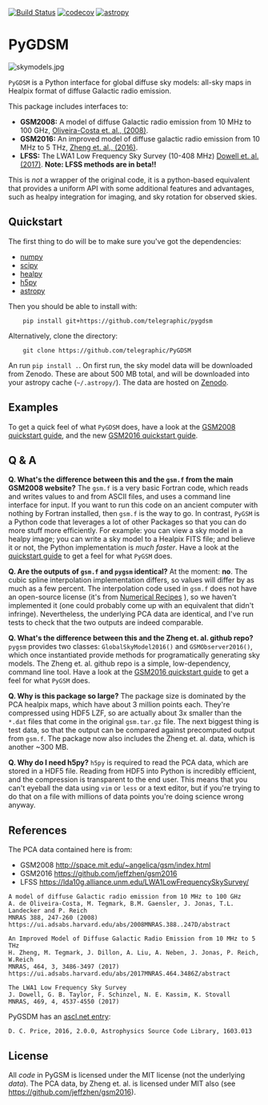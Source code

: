 [![Build Status](https://travis-ci.org/telegraphic/pygdsm.svg?branch=master)](https://travis-ci.org/telegraphic/pygdsm)
[![codecov](https://codecov.io/gh/telegraphic/pygdsm/branch/master/graph/badge.svg)](https://codecov.io/gh/telegraphic/pygdsm)
[![astropy](http://img.shields.io/badge/powered%20by-AstroPy-orange.svg?style=flat)](http://www.astropy.org/) 
 
PyGDSM
=====

![skymodels.jpg](https://github.com/telegraphic/pygdsm/raw/master/docs/skymodels.jpg)



`PyGDSM` is a Python interface for global diffuse sky models: all-sky maps in Healpix format of diffuse Galactic radio emission.


This package includes interfaces to:
 * **GSM2008:** A model of diffuse Galactic radio emission from 10 MHz to 100 GHz, [Oliveira-Costa et. al., (2008)](https://ui.adsabs.harvard.edu/abs/2008MNRAS.388..247D/abstract).
 * **GSM2016:** An improved model of diffuse galactic radio emission from 10 MHz to 5 THz, [Zheng et. al., (2016)](https://ui.adsabs.harvard.edu/abs/2017MNRAS.464.3486Z/abstract).
 * **LFSS:** The LWA1 Low Frequency Sky Survey (10-408 MHz) [Dowell et. al. (2017)](https://ui.adsabs.harvard.edu/abs/2008MNRAS.388..247D/abstracthttp://arxiv.org/abs/1605.04920). **Note: LFSS methods are in beta!!**

This is *not* a wrapper of the original code, it is a python-based equivalent that provides a uniform API with some additional features and advantages, such as healpy integration for imaging, and sky rotation for observed skies. 


Quickstart
----------

The first thing to do will be to make sure you've got the dependencies: 

* [numpy](http://www.numpy.org/)
* [scipy](http://www.scipy.org/install.html)
* [healpy](http://healpy.readthedocs.org/en/latest/)
* [h5py](http://www.h5py.org/)
* [astropy](http://www.astropy.org/)

Then you should be able to install with:

        pip install git+https://github.com/telegraphic/pygdsm

Alternatively, clone the directory:

        git clone https://github.com/telegraphic/PyGDSM
       
An run `pip install .`. On first run, the sky model data will be downloaded from Zenodo. These are about 500 MB total, and will be downloaded into your astropy cache (`~/.astropy/`). The data are hosted on [Zenodo](https://zenodo.org/record/3479985#.XaASx79S-AY).

Examples
---------

To get a quick feel of what `PyGDSM` does, have a look at the 
[GSM2008 quickstart guide](http://nbviewer.ipython.org/github/telegraphic/PyGSM/blob/master/docs/pygsm_quickstart.ipynb), and the new
[GSM2016 quickstart guide](http://nbviewer.ipython.org/github/telegraphic/PyGSM/blob/master/docs/pygsm2016_quickstart.ipynb).

Q & A
-----

**Q. What's the difference between this and the `gsm.f` from the main GSM2008 website?**
     The `gsm.f` is a very basic Fortran code, which reads and writes values to and from
     ASCII files, and uses a command line interface for input. If you want to run this code
     on an ancient computer with nothing by Fortran installed, then `gsm.f` is the way to go. 
     In contrast, `PyGSM` is a Python code that leverages a lot of other Packages so that you 
     can do more stuff more efficiently. For example: you can view a sky model in a healpy 
     image; you can write a sky model to a Healpix FITS file; and believe it or not, the 
     Python implementation is *much faster*. Have a look at the 
     [quickstart guide](http://nbviewer.ipython.org/github/telegraphic/PyGSM/blob/master/docs/pygsm_quickstart.ipynb)
     to get a feel for what `PyGSM` does.

**Q. Are the outputs of `gsm.f` and `pygsm` identical?** At the moment: **no**. The cubic
     spline interpolation implementation differs, so values will differ by as much as 
     a few percent. The interpolation code used in `gsm.f` does not have an open-source
     license (it's from [Numerical Recipes](http://www.nr.com/licenses/) ), so we haven't 
     implemented it (one could probably come up with an equivalent that didn't infringe).
     Nevertheless, the underlying PCA data are identical, and I've run tests to check that
     the two outputs are indeed comparable. 

**Q. What's the difference between this and the Zheng et. al. github repo?**
     `pygsm` provides two classes: `GlobalSkyModel2016()` and `GSMObserver2016()`, which once instantiated
     provide methods for programatically generating sky models. The Zheng et. al. github repo is a 
     simple, low-dependency, command line tool. Have a look at the 
     [GSM2016 quickstart guide](http://nbviewer.ipython.org/github/telegraphic/PyGSM/blob/master/docs/pygsm2016_quickstart.ipynb)
     to get a feel for what `PyGSM` does.

**Q. Why is this package so large?**
     The package size is dominated by the PCA healpix maps, which have about 3 million points each.
     They're compressed using HDF5 LZF, so are actually about 3x smaller than the `*.dat`
     files that come in the original `gsm.tar.gz` file. The next biggest thing is test data,
     so that the output can be compared against precomputed output from `gsm.f`. The package now also includes
     the Zheng et. al. data, which is another ~300 MB.

**Q. Why do I need h5py?**
     `h5py` is required to read the PCA data, which are stored in a HDF5 file. Reading from
     HDF5 into Python is incredibly efficient, and the compression is transparent to the end user.
     This means that you can't eyeball the data using `vim` or `less` or a text editor, but if
     you're trying to do that on a file with millions of data points you're doing science wrong anyway.
   

References
----------

The PCA data contained here is from:
* GSM2008 http://space.mit.edu/~angelica/gsm/index.html 
* GSM2016 https://github.com/jeffzhen/gsm2016
* LFSS https://lda10g.alliance.unm.edu/LWA1LowFrequencySkySurvey/


```
A model of diffuse Galactic radio emission from 10 MHz to 100 GHz
A. de Oliveira-Costa, M. Tegmark, B.M. Gaensler, J. Jonas, T.L. Landecker and P. Reich
MNRAS 388, 247-260 (2008)
https://ui.adsabs.harvard.edu/abs/2008MNRAS.388..247D/abstract

An Improved Model of Diffuse Galactic Radio Emission from 10 MHz to 5 THz
H. Zheng, M. Tegmark, J. Dillon, A. Liu, A. Neben, J. Jonas, P. Reich, W.Reich
MNRAS, 464, 3, 3486-3497 (2017)
https://ui.adsabs.harvard.edu/abs/2017MNRAS.464.3486Z/abstract

The LWA1 Low Frequency Sky Survey
J. Dowell, G. B. Taylor, F. Schinzel, N. E. Kassim, K. Stovall
MNRAS, 469, 4, 4537-4550 (2017)
```

PyGSDM has an [ascl.net entry](https://ascl.net/1603.013):

```
D. C. Price, 2016, 2.0.0, Astrophysics Source Code Library, 1603.013
```

License
-------

All *code* in PyGSM is licensed under the MIT license (not the underlying *data*). 
The PCA data, by Zheng et. al. is licensed under MIT also (see https://github.com/jeffzhen/gsm2016).


